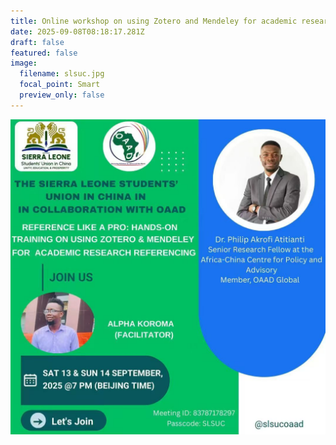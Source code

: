 ```yaml
---
title: Online workshop on using Zotero and Mendeley for academic research referencing
date: 2025-09-08T08:18:17.281Z
draft: false
featured: false
image:
  filename: slsuc.jpg
  focal_point: Smart
  preview_only: false
---
```



![](slsuc.jpg)
